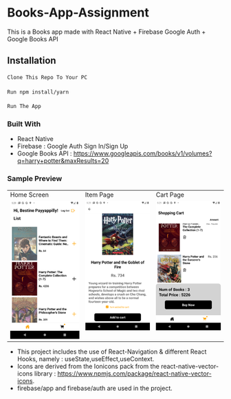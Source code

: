 # Books-App-Assignment

This is a Books app made with React Native + Firebase Google Auth + Google Books API

## Installation

```bash
Clone This Repo To Your PC

Run npm install/yarn

Run The App
```

### Built With

- React Native
- Firebase : Google Auth Sign In/Sign Up
- Google Books API : https://www.googleapis.com/books/v1/volumes?q=harry+potter&maxResults=20

### Sample Preview


 <table>
  <tr>
     <td>Home Screen</td>
     <td>Item Page</td>
     <td>Cart Page</td>
  </tr>
  <tr>
    <td valign="top"><img src="ScreenShots/Screenshot_1631231962.png"  ></td>
    <td valign="top"><img src="ScreenShots/Screenshot_1631231953.png" ></td>
    <td valign="top"><img src="ScreenShots/Screenshot_1631231966.png"></td>
  </tr>
 </table>
 
 
 - This project includes the use of React-Navigation & different React Hooks, namely : useState,useEffect,useContext.
 - Icons are derived from the Ionicons pack from the react-native-vector-icons library : https://www.npmjs.com/package/react-native-vector-icons.
 - firebase/app and firebase/auth are used in the project.
 
 
 
